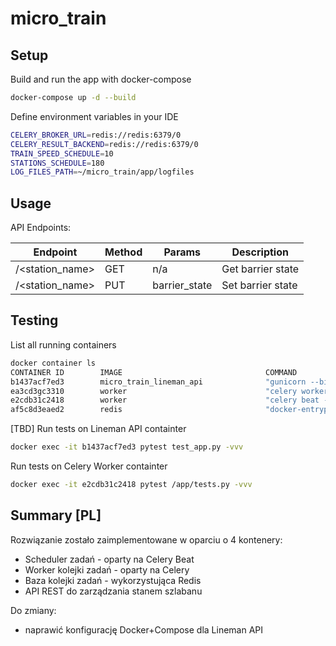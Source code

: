 # micro_train

## Setup

Build and run the app with docker-compose
```bash
docker-compose up -d --build
```
Define environment variables in your IDE
```bash
CELERY_BROKER_URL=redis://redis:6379/0
CELERY_RESULT_BACKEND=redis://redis:6379/0
TRAIN_SPEED_SCHEDULE=10
STATIONS_SCHEDULE=180
LOG_FILES_PATH=~/micro_train/app/logfiles
```

## Usage

API Endpoints:

| Endpoint | Method | Params | Description |
| -------- | ------ | ------ | ----------- |
| /<station_name> | GET | n/a | Get barrier state |
| /<station_name> | PUT | barrier_state | Set barrier state |


## Testing

List all running containers
```bash
docker container ls
CONTAINER ID        IMAGE                                COMMAND                  CREATED             STATUS              PORTS                    NAMES
b1437acf7ed3        micro_train_lineman_api              "gunicorn --bind 0.0…"   About an hour ago   Up About an hour    0.0.0.0:5002->5002/tcp   mikrotrain_lineman_api_1
ea3cd3gc3310        worker                               "celery worker --app…"   About an hour ago   Up About an hour                             micro_train_worker_1
e2cdb31c2418        worker                               "celery beat --app=w…"   About an hour ago   Up About an hour                             micro_train_beat_1
af5c8d3eaed2        redis                                "docker-entrypoint.s…"   About an hour ago   Up About an hour    0.0.0.0:6379->6379/tcp   mikrotrain_redis_1
```

[TBD] Run tests on Lineman API containter
```bash
docker exec -it b1437acf7ed3 pytest test_app.py -vvv
```

Run tests on Celery Worker containter
```bash
docker exec -it e2cdb31c2418 pytest /app/tests.py -vvv
```
## Summary [PL]
Rozwiązanie zostało zaimplementowane w oparciu o 4 kontenery:
 * Scheduler zadań - oparty na Celery Beat
 * Worker kolejki zadań - oparty na Celery
 * Baza kolejki zadań - wykorzystująca Redis
 * API REST do zarządzania stanem szlabanu
 
Do zmiany:
 * naprawić konfigurację Docker+Compose dla Lineman API 
